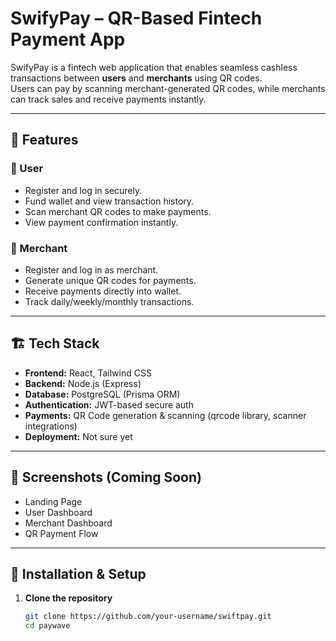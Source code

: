 # SwifyPay – QR-Based Fintech Payment App

SwifyPay is a fintech web application that enables seamless cashless transactions between **users** and **merchants** using QR codes.  
Users can pay by scanning merchant-generated QR codes, while merchants can track sales and receive payments instantly.

---

## 🚀 Features

### 👤 User

- Register and log in securely.
- Fund wallet and view transaction history.
- Scan merchant QR codes to make payments.
- View payment confirmation instantly.

### 🛒 Merchant

- Register and log in as merchant.
- Generate unique QR codes for payments.
- Receive payments directly into wallet.
- Track daily/weekly/monthly transactions.

---

## 🏗️ Tech Stack

- **Frontend:** React, Tailwind CSS
- **Backend:** Node.js (Express)
- **Database:** PostgreSQL (Prisma ORM)
- **Authentication:** JWT-based secure auth
- **Payments:** QR Code generation & scanning (qrcode library, scanner integrations)
- **Deployment:** Not sure yet

---

## 📸 Screenshots (Coming Soon)

- Landing Page
- User Dashboard
- Merchant Dashboard
- QR Payment Flow

---

## 🔧 Installation & Setup

1. **Clone the repository**
   ```bash
   git clone https://github.com/your-username/swiftpay.git
   cd paywave
   ```
